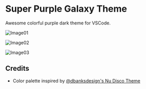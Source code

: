 # Super Purple Galaxy Theme

Awesome colorful purple dark theme for VSCode.

![Image01](https://vscode-themes.nyc3.cdn.digitaloceanspaces.com/profiles/4nedXeDcVvOnlRwRAjf5cQJxCPx1/1O7BjLCq-default.jpeg)

![Image02](https://vscode-themes.nyc3.cdn.digitaloceanspaces.com/profiles/4nedXeDcVvOnlRwRAjf5cQJxCPx1/1O7BjLCq-commandPalette.jpeg)

![Image03](https://vscode-themes.nyc3.cdn.digitaloceanspaces.com/profiles/4nedXeDcVvOnlRwRAjf5cQJxCPx1/1O7BjLCq-panelTerminal.jpeg)
## Credits

- Color palette inspired by [@dbanksdesign's Nu Disco Theme](https://marketplace.visualstudio.com/items?itemName=dbanksdesign.nu-disco)

